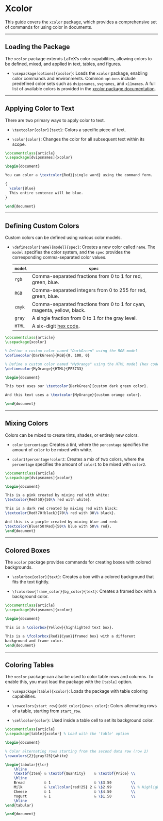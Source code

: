 # Xcolor

This guide covers the `xcolor` package, which provides a comprehensive set of commands for using color in documents.

---

## Loading the Package

The `xcolor` package extends LaTeX’s color capabilities, allowing colors to be defined, mixed, and applied in text, tables, and figures. 

- `\usepackage[options]{xcolor}`: Loads the `xcolor` package, enabling color commands and environments. Common `options` include predefined color sets such as `dvipsnames`, `svgnames`, and `x11names`. A full list of available colors is provided in the [xcolor package documentation](https://mirrors.mit.edu/CTAN/macros/latex/contrib/xcolor/xcolor.pdf#page=38).

---

## Applying Color to Text

There are two primary ways to apply color to text.

- `\textcolor{color}{text}`: Colors a specific piece of text.

- `\color{color}`: Changes the color for all subsequent text within its scope.

```latex
\documentclass{article}
\usepackage[dvipsnames]{xcolor} 

\begin{document}

You can color a \textcolor{Red}{single word} using the command form.

{
  \color{Blue}
  This entire sentence will be blue.
}

\end{document}
```

---

## Defining Custom Colors

Custom colors can be defined using various color models.

- `\definecolor{name}{model}{spec}`: Creates a new color called `name`. The `model` specifies the color system, and the `spec` provides the corresponding comma-separated color values.

  | `model` | `spec`                                                                  |
  | ------- | ----------------------------------------------------------------------- |
  | `rgb`   | Comma-separated fractions from 0 to 1 for red, green, blue.             |
  | `RGB`   | Comma-separated integers from 0 to 255 for red, green, blue.            |
  | `cmyk`  | Comma-separated fractions from 0 to 1 for cyan, magenta, yellow, black. |
  | `gray`  | A single fraction from 0 to 1 for the gray level.                       |
  | `HTML`  | A six-digit [hex code](https://htmlcolorcodes.com).                     |

```latex
\documentclass{article}
\usepackage{xcolor}

% Define a custom color named "DarkGreen" using the RGB model
\definecolor{DarkGreen}{RGB}{0, 100, 0}

% Define a custom color named "MyOrange" using the HTML model (hex code)
\definecolor{MyOrange}{HTML}{FF5733}

\begin{document}

This text uses our \textcolor{DarkGreen}{custom dark green color}.

And this text uses a \textcolor{MyOrange}{custom orange color}.

\end{document}
```

---

## Mixing Colors

Colors can be mixed to create tints, shades, or entirely new colors.

- `color!percentage`: Creates a tint, where the `percentage` specifies the amount of `color` to be mixed with white.

- `color1!percentage!color2`: Creates a mix of two colors, where the `percentage` specifies the amount of `color1` to be mixed with `color2`.

```latex
\documentclass{article}
\usepackage[dvipsnames]{xcolor}

\begin{document}

This is a pink created by mixing red with white:
\textcolor{Red!50}{50\% red with white}.

This is a dark red created by mixing red with black:
\textcolor{Red!70!black}{70\% red with 30\% black}.

And this is a purple created by mixing blue and red:
\textcolor{Blue!50!Red}{50\% blue with 50\% red}.
\end{document}
```

---

## Colored Boxes

The `xcolor` package provides commands for creating boxes with colored backgrounds.

- `\colorbox{color}{text}`: Creates a box with a colored background that fits the text tightly.

- `\fcolorbox{frame_color}{bg_color}{text}`: Creates a framed box with a background color.

```latex
\documentclass{article}
\usepackage[dvipsnames]{xcolor}

\begin{document}

This is a \colorbox{Yellow}{highlighted text box}.

This is a \fcolorbox{Red}{Cyan}{framed box} with a different
background and frame color.
\end{document}
```

---

## Coloring Tables

The `xcolor` package can also be used to color table rows and columns. To enable this, you must load the package with the `[table]` option.

- `\usepackage[table]{xcolor}`: Loads the package with table coloring capabilities.

- `\rowcolors{start_row}{odd_color}{even_color}`: Colors alternating rows of a table, starting from `start_row`.

- `\cellcolor{color}`: Used inside a table cell to set its background color.

```latex
\documentclass{article}
\usepackage[table]{xcolor} % Load with the 'table' option

\begin{document}

% Color alternating rows starting from the second data row (row 2)
\rowcolors{2}{gray!25}{white}

\begin{tabular}{lcr}
    \hline
    \textbf{Item} & \textbf{Quantity}    & \textbf{Price} \\
    \hline
    Bread         & 1                    & \$3.50         \\
    Milk          & \cellcolor{red!25} 2 & \$2.99         \\ % Highlight a specific cell
    Cheese        & 1                    & \$4.50         \\
    Yogurt        & 1                    & \$1.50         \\
    \hline
\end{tabular}

\end{document}
```
